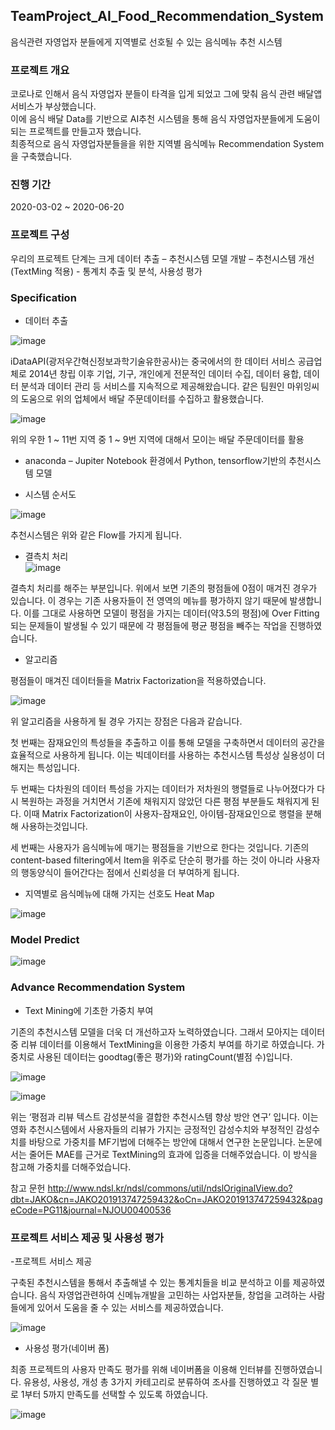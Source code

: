 ## TeamProject_AI_Food_Recommendation_System
음식관련 자영업자 분들에게 지역별로 선호될 수 있는 음식메뉴 추천 시스템


### 프로젝트 개요

  코로나로 인해서 음식 자영업자 분들이 타격을 입게 되었고 그에 맞춰 음식 관련 배달앱 서비스가 부상했습니다.      
 이에 음식 배달 Data를 기반으로 AI추천 시스템을 통해 음식 자영업자분들에게 도움이 되는 프로젝트를 만들고자 했습니다.              
 최종적으로 음식 자영업자분들을을 위한 지역별 음식메뉴 Recommendation System을 구축했습니다.

### 진행 기간   
2020-03-02 ~ 2020-06-20

### 프로젝트 구성

 우리의 프로젝트 단계는 크게 데이터 추출 – 추천시스템 모델 개발 – 추천시스템 개선(TextMing 적용) - 통계치 추출 및 분석, 사용성 평가

### Specification

- 데이터 추출

![image](https://user-images.githubusercontent.com/44837403/147019056-111eb20a-2728-4f8c-a2ad-d4abf5c43a5b.png)

iDataAPI(광저우간혁신정보과학기술유한공사)는 중국에서의 한 데이터 서비스 공급업체로 2014년 창립 이후 기업, 기구, 개인에게 전문적인 데이터 수집, 데이터 융합, 데이터 분석과 데이터 관리 등 서비스를 지속적으로 제공해왔습니다. 같은 팀원인 마위잉씨의 도움으로 위의 업체에서 배달 주문데이터를 수집하고 활용했습니다.

![image](https://user-images.githubusercontent.com/44837403/147019078-37f0921a-ecfc-4e2d-bc0b-cd0a34c3c98d.png)

위의 우한 1 ~ 11번 지역 중 1 ~ 9번 지역에 대해서 모이는 배달 주문데이터를 활용

- anaconda – Jupiter Notebook 환경에서 Python, tensorflow기반의 추천시스템 모델
 
- 시스템 순서도

![image](https://user-images.githubusercontent.com/44837403/147019325-7b0c464b-b67b-4e45-b745-7d6f5902ad88.png)

추천시스템은 위와 같은 Flow를 가지게 됩니다.

- 결측치 처리        
![image](https://user-images.githubusercontent.com/44837403/147019561-e03f490f-2a30-46c5-9a2e-660fd77606d6.png)



결측치 처리를 해주는 부분입니다. 위에서 보면 기존의 평점들에 0점이 매겨진 경우가 있습니다. 이 경우는 기존 사용자들이 전 영역의 메뉴를 평가하지 않기 때문에 발생합니다. 이를 그대로 사용하면 모델이 평점을 가지는 데이터(약3.5의 평점)에 Over Fitting되는 문제들이 발생될 수 있기 때문에 각 평점들에 평균 평점을 빼주는 작업을 진행하였습니다.


- 알고리즘

평점들이 매겨진 데이터들을 Matrix Factorization을 적용하였습니다.

![image](https://user-images.githubusercontent.com/44837403/147021100-35e773bf-61d9-4c20-95bd-bf13ddb2efaa.png)

 위 알고리즘을 사용하게 될 경우 가지는 장점은 다음과 같습니다.
 
 첫 번째는 잠재요인의 특성들을 추출하고 이를 통해 모델을 구축하면서 데이터의 공간을 효율적으로 사용하게 됩니다. 이는 빅데이터를 사용하는 추천시스템 특성상 실용성이 더해지는 특성입니다.
 
 두 번째는 다차원의 데이터 특성을 가지는 데이터가 저차원의 행렬들로 나누어졌다가 다시 복원하는 과정을 거치면서 기존에 채워지지 않았던 다른 평점 부분들도 채워지게 된다. 이때 Matrix Factorization이 사용자-잠재요인, 아이템-잠재요인으로 행렬을 분해해 사용하는것입니다. 

 세 번째는 사용자가 음식메뉴에 매기는 평점들을 기반으로 한다는 것입니다. 
기존의 content-based filtering에서 Item을 위주로 단순히 평가를 하는 것이 아니라 사용자의 행동양식이 들어간다는 점에서 신뢰성을 더 부여하게 됩니다.


- 지역별로 음식메뉴에 대해 가지는 선호도 Heat Map

![image](https://user-images.githubusercontent.com/44837403/147021159-2203fffb-0021-4903-b45f-fd105181e200.png)


### Model Predict

![image](https://user-images.githubusercontent.com/44837403/147021365-a56abbbd-f535-4bb9-a340-3b8fa47c0fad.png)


### Advance Recommendation System

- Text Mining에 기초한 가중치 부여

 기존의 추천시스템 모델을 더욱 더 개선하고자 노력하였습니다. 그래서 모아지는 데이터 중 리뷰 데이터를 이용해서 TextMining을 이용한 가중치 부여를 하기로 하였습니다.
가중치로 사용된 데이터는 goodtag(좋은 평가)와 ratingCount(별점 수)입니다.

![image](https://user-images.githubusercontent.com/44837403/147021571-a1ac69a8-68f5-4a6f-8ba2-3f8a8c87cc69.png)

![image](https://user-images.githubusercontent.com/44837403/147021580-7d33a5fa-0283-41e5-a6b4-d042ee8b3a82.png)

 위는 ‘평점과 리뷰 텍스트 감성분석을 결합한 추천시스템 향상 방안 연구’ 입니다. 이는 영화 추천시스템에서 사용자들의 리뷰가 가지는 긍정적인 감성수치와 부정적인 감성수치를 바탕으로 가중치를 MF기법에 더해주는 방안에 대해서 연구한 논문입니다. 논문에서는 줄어든 MAE를 근거로 TextMining의 효과에 입증을 더해주었습니다. 이 방식을 참고해 가중치를 더해주었습니다.

참고 문헌
http://www.ndsl.kr/ndsl/commons/util/ndslOriginalView.do?dbt=JAKO&cn=JAKO201913747259432&oCn=JAKO201913747259432&pageCode=PG11&journal=NJOU00400536


### 프로젝트 서비스 제공 및 사용성 평가

-프로젝트 서비스 제공

구축된 추천시스템을 통해서 추출해낼 수 있는 통계치들을 비교 분석하고 이를 제공하였습니다. 음식 자영업관련하여 신메뉴개발을 고민하는 사업자분들, 창업을 고려하는 사람들에게 있어서 도움을 줄 수 있는 서비스를 제공하였습니다.

![image](https://user-images.githubusercontent.com/44837403/147021677-c69b2b86-244c-42e6-82ce-dd095936107b.png)

- 사용성 평가(네이버 폼)

최종 프로젝트의 사용자 만족도 평가를 위해 네이버폼을 이용해 인터뷰를 진행하였습니다. 유용성, 사용성, 개성 총 3가지 카테고리로 분류하여 조사를 진행하였고 각 질문 별로 1부터 5까지 만족도를 선택할 수 있도록 하였습니다. 

![image](https://user-images.githubusercontent.com/44837403/147021755-49253d1c-dbb4-4f9b-885c-abdcf98d968b.png)





